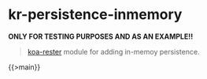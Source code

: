 # kr-persistence-inmemory

**ONLY FOR TESTING PURPOSES AND AS AN EXAMPLE!!**

> [koa-rester](https://github.com/dicearr/koa-rester) module for adding in-memoy persistence.

{{>main}}
